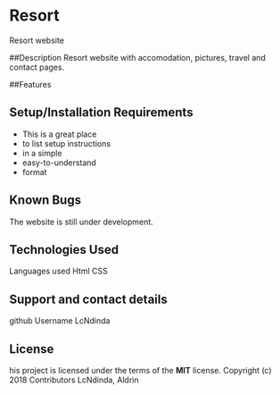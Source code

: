 # Resort
Resort website

##Description
Resort website with accomodation, pictures, travel and contact pages.

##Features

## Setup/Installation Requirements
* This is a great place
* to list setup instructions
* in a simple
* easy-to-understand
* format


## Known Bugs
The website is still under development.
## Technologies Used
 Languages used Html
 CSS
## Support and contact details
github Username LcNdinda
## License
his project is licensed under the terms of the **MIT** license.
Copyright (c) 2018 
Contributors LcNdinda, Aldrin

